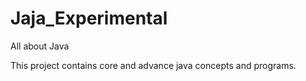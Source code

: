 # Jaja_Experimental
All about Java

This project contains core and advance java concepts and programs. 

